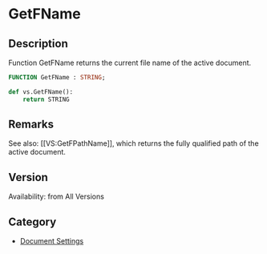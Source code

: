 # GetFName

## Description
Function GetFName returns the current file name of the active document.

```pascal
FUNCTION GetFName : STRING;
```

```python
def vs.GetFName():
    return STRING
```

## Remarks
See also: [[VS:GetFPathName]], which returns the fully qualified path of the active document.

## Version
Availability: from All Versions

## Category
* [Document Settings](../Categories/Document%20Settings.md)
